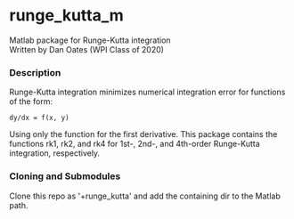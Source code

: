 # runge_kutta_m
Matlab package for Runge-Kutta integration  
Written by Dan Oates (WPI Class of 2020)

### Description
Runge-Kutta integration minimizes numerical integration error for functions of the form:
```
dy/dx = f(x, y)
```
Using only the function for the first derivative. This package contains the functions rk1, rk2, and rk4 for 1st-, 2nd-, and 4th-order Runge-Kutta integration, respectively.

### Cloning and Submodules
Clone this repo as '+runge_kutta' and add the containing dir to the Matlab path.